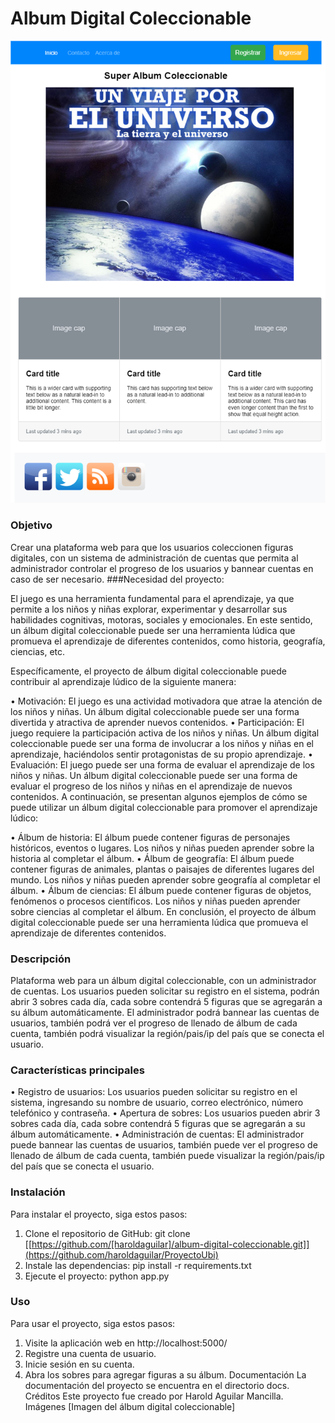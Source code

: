 # Album Digital Coleccionable
[![Imagen](https://github.com/haroldaguilar/ProyectoUbi/blob/main/mockup-1.%20Inico.drawio.png "Imagen")](https://github.com/haroldaguilar/ProyectoUbi/blob/main/mockup-1.%20Inico.drawio.png "Imagen")
### Objetivo
Crear una plataforma web para que los usuarios coleccionen figuras digitales, con un sistema de administración de cuentas que permita al administrador controlar el progreso de los usuarios y bannear cuentas en caso de ser necesario.
###Necesidad del proyecto:

El juego es una herramienta fundamental para el aprendizaje, ya que permite a los niños y niñas explorar, experimentar y desarrollar sus habilidades cognitivas, motoras, sociales y emocionales. En este sentido, un álbum digital coleccionable puede ser una herramienta lúdica que promueva el aprendizaje de diferentes contenidos, como historia, geografía, ciencias, etc.

Específicamente, el proyecto de álbum digital coleccionable puede contribuir al aprendizaje lúdico de la siguiente manera:

•	Motivación: El juego es una actividad motivadora que atrae la atención de los niños y niñas. Un álbum digital coleccionable puede ser una forma divertida y atractiva de aprender nuevos contenidos.
•	Participación: El juego requiere la participación activa de los niños y niñas. Un álbum digital coleccionable puede ser una forma de involucrar a los niños y niñas en el aprendizaje, haciéndolos sentir protagonistas de su propio aprendizaje.
•	Evaluación: El juego puede ser una forma de evaluar el aprendizaje de los niños y niñas. Un álbum digital coleccionable puede ser una forma de evaluar el progreso de los niños y niñas en el aprendizaje de nuevos contenidos.
A continuación, se presentan algunos ejemplos de cómo se puede utilizar un álbum digital coleccionable para promover el aprendizaje lúdico:

•	Álbum de historia: El álbum puede contener figuras de personajes históricos, eventos o lugares. Los niños y niñas pueden aprender sobre la historia al completar el álbum.
•	Álbum de geografía: El álbum puede contener figuras de animales, plantas o paisajes de diferentes lugares del mundo. Los niños y niñas pueden aprender sobre geografía al completar el álbum.
•	Álbum de ciencias: El álbum puede contener figuras de objetos, fenómenos o procesos científicos. Los niños y niñas pueden aprender sobre ciencias al completar el álbum.
En conclusión, el proyecto de álbum digital coleccionable puede ser una herramienta lúdica que promueva el aprendizaje de diferentes contenidos.
### Descripción
Plataforma web para un álbum digital coleccionable, con un administrador de cuentas. Los usuarios pueden solicitar su registro en el sistema, podrán abrir 3 sobres cada día, cada sobre contendrá 5 figuras que se agregarán a su álbum automáticamente. El administrador podrá bannear las cuentas de usuarios, también podrá ver el progreso de llenado de álbum de cada cuenta, también podrá visualizar la región/pais/ip del país que se conecta el usuario.
### Características principales
•	Registro de usuarios: Los usuarios pueden solicitar su registro en el sistema, ingresando su nombre de usuario, correo electrónico, número telefónico y contraseña.
•	Apertura de sobres: Los usuarios pueden abrir 3 sobres cada día, cada sobre contendrá 5 figuras que se agregarán a su álbum automáticamente.
•	Administración de cuentas: El administrador puede bannear las cuentas de usuarios, también puede ver el progreso de llenado de álbum de cada cuenta, también puede visualizar la región/pais/ip del país que se conecta el usuario.
### Instalación
Para instalar el proyecto, siga estos pasos:
1.	Clone el repositorio de GitHub:
git clone [[https://github.com/[haroldaguilar]/album-digital-coleccionable.git]](https://github.com/haroldaguilar/ProyectoUbi)
2.	Instale las dependencias:
pip install -r requirements.txt
3.	Ejecute el proyecto:
python app.py
### Uso
Para usar el proyecto, siga estos pasos:
1.	Visite la aplicación web en http://localhost:5000/
2.	Registre una cuenta de usuario.
3.	Inicie sesión en su cuenta.
4.	Abra los sobres para agregar figuras a su álbum.
Documentación
La documentación del proyecto se encuentra en el directorio docs.
Créditos
Este proyecto fue creado por Harold Aguilar Mancilla.
Imágenes
[Imagen del álbum digital coleccionable]

